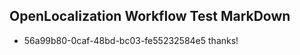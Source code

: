 ## OpenLocalization Workflow Test MarkDown
* 56a99b80-0caf-48bd-bc03-fe55232584e5 thanks!

<!--HONumber=Jul16_HO2-->


